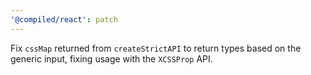 ```yaml
---
'@compiled/react': patch
---
```


Fix `cssMap` returned from `createStrictAPI` to return types based on the generic input, fixing usage with the `XCSSProp` API.
